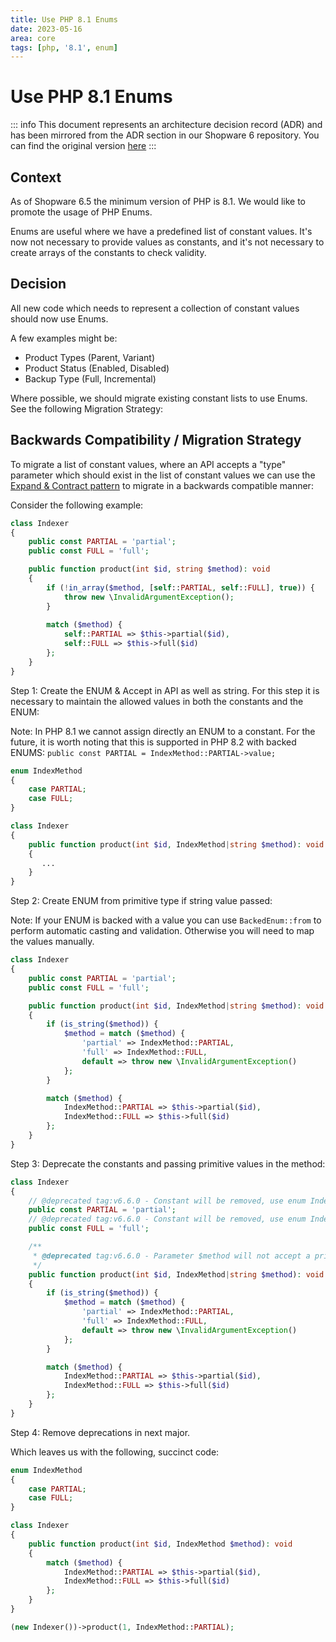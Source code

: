 ```yaml
---
title: Use PHP 8.1 Enums
date: 2023-05-16
area: core
tags: [php, '8.1', enum]
---
```


# Use PHP 8.1 Enums

::: info
This document represents an architecture decision record (ADR) and has been mirrored from the ADR section in our Shopware 6 repository.
You can find the original version [here](https://github.com/shopware/platform/blob/trunk/adr/2023-05-16-php-enums.md)
:::

## Context

As of Shopware 6.5 the minimum version of PHP is 8.1. We would like to promote the usage of PHP Enums.

Enums are useful where we have a predefined list of constant values. It's now not necessary to provide values as constants, and it's not necessary to create arrays of the constants to check validity.

## Decision

All new code which needs to represent a collection of constant values should now use Enums.

A few examples might be:

* Product Types (Parent, Variant)
* Product Status (Enabled, Disabled)
* Backup Type (Full,  Incremental)

Where possible, we should migrate existing constant lists to use Enums. See the following Migration Strategy:

## Backwards Compatibility / Migration Strategy

To migrate a list of constant values, where an API accepts a "type" parameter which should exist in the list of constant values we can use the [Expand & Contract pattern](https://www.tim-wellhausen.de/papers/ExpandAndContract/ExpandAndContract.html) to migrate in a backwards compatible manner:

Consider the following example:

```php
class Indexer
{
    public const PARTIAL = 'partial';
    public const FULL = 'full';

    public function product(int $id, string $method): void
    {
        if (!in_array($method, [self::PARTIAL, self::FULL], true)) {
            throw new \InvalidArgumentException();
        }
    
        match ($method) {
            self::PARTIAL => $this->partial($id),
            self::FULL => $this->full($id)
        };
    }
}
```

Step 1: Create the ENUM & Accept in API as well as string. For this step it is necessary to maintain the allowed values in both the constants and the ENUM:

Note: In PHP 8.1 we cannot assign directly an ENUM to a constant. For the future, it is worth noting that this is supported in PHP 8.2 with backed ENUMS: `public const PARTIAL = IndexMethod::PARTIAL->value;`

```php
enum IndexMethod
{
    case PARTIAL;
    case FULL;
}

class Indexer
{ 
    public function product(int $id, IndexMethod|string $method): void
    {
       ...
    }
}
```

Step 2: Create ENUM from primitive type if string value passed:

Note: If your ENUM is backed with a value you can use `BackedEnum::from` to perform automatic casting and validation. Otherwise you will need to map the values manually.

```php
class Indexer
{
    public const PARTIAL = 'partial';
    public const FULL = 'full';

    public function product(int $id, IndexMethod|string $method): void
    {
        if (is_string($method)) {
            $method = match ($method) {
                'partial' => IndexMethod::PARTIAL,  
                'full' => IndexMethod::FULL,
                default => throw new \InvalidArgumentException()
            };
        }

        match ($method) {
            IndexMethod::PARTIAL => $this->partial($id),
            IndexMethod::FULL => $this->full($id)
        };
    }
}
```

Step 3: Deprecate the constants and passing primitive values in the method:

```php
class Indexer
{
    // @deprecated tag:v6.6.0 - Constant will be removed, use enum IndexMethod::PARTIAL
    public const PARTIAL = 'partial';
    // @deprecated tag:v6.6.0 - Constant will be removed, use enum IndexMethod::FULL
    public const FULL = 'full';

    /**
     * @deprecated tag:v6.6.0 - Parameter $method will not accept a primitive in v6.6.0
     */
    public function product(int $id, IndexMethod|string $method): void
    {
        if (is_string($method)) {
            $method = match ($method) {
                'partial' => IndexMethod::PARTIAL,  
                'full' => IndexMethod::FULL,
                default => throw new \InvalidArgumentException()
            };
        }

        match ($method) {
            IndexMethod::PARTIAL => $this->partial($id),
            IndexMethod::FULL => $this->full($id)
        };
    }
}
```

Step 4: Remove deprecations in next major.

Which leaves us with the following, succinct code:

```php
enum IndexMethod
{
    case PARTIAL;
    case FULL;
}

class Indexer
{
    public function product(int $id, IndexMethod $method): void
    {
        match ($method) {
            IndexMethod::PARTIAL => $this->partial($id),
            IndexMethod::FULL => $this->full($id)
        };
    }
}

(new Indexer())->product(1, IndexMethod::PARTIAL);
```

